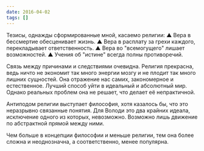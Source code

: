 ```yaml
---
date: 2016-04-02
tags: []
---
```


Тезисы, однажды сформированные мной, касаемо религии:
▲ Вера в бессмертие обесценивает жизнь.
▲ Вера в расплату за грехи каждого, перекладывает ответственность.
▲ Вера во "всемогущего" лишает возможностей.
▲ Учения об "истине" всегда полны противоречий.

Связь между причинами и следствиями очевидна.
Религия прекрасна, ведь ничто не экономит так много энергии мозгу и не плодит так много лишних сущностей. Она отражение нас самих, закономерное и естественное. Лучший способ уйти в идеальный и абсолютный мир. Однако реальных проблем она не решает, что делает её непрактичной.

Антиподом религии выступает философия, хотя казалось бы, что это неразрывно связанные понятия. Для Володи это два крайних идеала, исключение одного из которых, невозможно. Возможно лишь движение по абстрактной прямой между ними.

Чем больше в концепции философии и меньше религии, тем она более сложна и неоднозначна, а соответственно, менее популярна.
